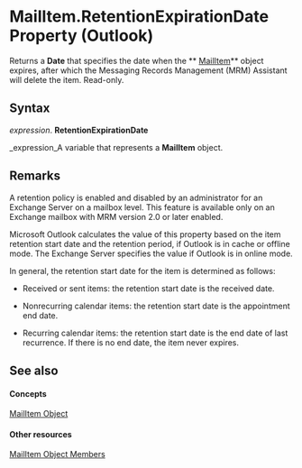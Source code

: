 
# MailItem.RetentionExpirationDate Property (Outlook)

Returns a  **Date** that specifies the date when the ** [MailItem](14197346-05d2-0250-fa4c-4a6b07daf25f.md)** object expires, after which the Messaging Records Management (MRM) Assistant will delete the item. Read-only.


## Syntax

 _expression_. **RetentionExpirationDate**

 _expression_A variable that represents a  **MailItem** object.


## Remarks

A retention policy is enabled and disabled by an administrator for an Exchange Server on a mailbox level. This feature is available only on an Exchange mailbox with MRM version 2.0 or later enabled.

Microsoft Outlook calculates the value of this property based on the item retention start date and the retention period, if Outlook is in cache or offline mode. The Exchange Server specifies the value if Outlook is in online mode.

 In general, the retention start date for the item is determined as follows:


- Received or sent items: the retention start date is the received date.
    
- Nonrecurring calendar items: the retention start date is the appointment end date.
    
- Recurring calendar items: the retention start date is the end date of last recurrence. If there is no end date, the item never expires.
    



## See also


#### Concepts


 [MailItem Object](14197346-05d2-0250-fa4c-4a6b07daf25f.md)
#### Other resources


 [MailItem Object Members](1094d7df-ee80-a4b0-5a21-db2979506e6b.md)
